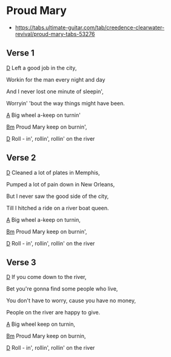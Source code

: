 # Proud Mary

- https://tabs.ultimate-guitar.com/tab/creedence-clearwater-revival/proud-mary-tabs-53276

## Verse 1

[D] Left a good job in the city,

Workin for the man every night and day

And I never lost one minute of sleepin',

Worryin' 'bout the way things might have been.

[A] Big wheel a-keep on turnin'

[Bm] Proud Mary keep on burnin',

[D] Roll - in', rollin', rollin' on the river


## Verse 2

[D] Cleaned a lot of plates in Memphis,

Pumped a lot of pain down in New Orleans,

But I never saw the good side of the city,

Till I hitched a ride on a river boat queen.

[A] Big wheel a-keep on turnin,

[Bm] Proud  Mary keep on burnin',

[D] Roll - in', rollin', rollin' on the river

## Verse 3

[D] If you come down to the river,

Bet you're gonna find some people who live,

You don't have to worry, cause you have no money,

People on the river are happy to give.

[A] Big wheel keep on turnin,

[Bm] Proud  Mary keep on burnin,

[D] Roll - in', rollin', rollin' on the river





[A]: https://www.chordbank.com/chords/a-major/  "A major"
[Am]: https://www.chordbank.com/chords/a-minor/  "A minor"
[Bm]: https://www.chordbank.com/chords/b-minor/  "B minor"
[C]: https://www.chordbank.com/chords/c-major/  "C major"
[C6]: https://www.chordbank.com/chords/c-major/  "C major"
[D]: https://www.chordbank.com/chords/d-major/  "D major"
[Dm]: https://www.chordbank.com/chords/d-minor/  "D minor"
[E]: https://www.chordbank.com/chords/e-major/  "E major"
[E7]: https://www.chordbank.com/chords/e-major/  "E7"
[Esus4]: https://www.chordbank.com/chords/e-major/  "Esus4"
[E7sus4]: https://www.chordbank.com/chords/e-major/  "E7sus4"
[F]: https://www.chordbank.com/chords/f-major/  "F major"
[F#]: https://www.chordbank.com/chords/f-sharp-major/  "F# major"
[F#m]: https://www.chordbank.com/chords/f-sharp-minor/  "F# minor"
[G]: https://www.chordbank.com/chords/g-major/  "G major"